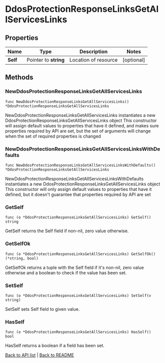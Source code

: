 # DdosProtectionResponseLinksGetAllServicesLinks

## Properties

Name | Type | Description | Notes
------------ | ------------- | ------------- | -------------
**Self** | Pointer to **string** | Location of resource | [optional] 

## Methods

### NewDdosProtectionResponseLinksGetAllServicesLinks

`func NewDdosProtectionResponseLinksGetAllServicesLinks() *DdosProtectionResponseLinksGetAllServicesLinks`

NewDdosProtectionResponseLinksGetAllServicesLinks instantiates a new DdosProtectionResponseLinksGetAllServicesLinks object
This constructor will assign default values to properties that have it defined,
and makes sure properties required by API are set, but the set of arguments
will change when the set of required properties is changed

### NewDdosProtectionResponseLinksGetAllServicesLinksWithDefaults

`func NewDdosProtectionResponseLinksGetAllServicesLinksWithDefaults() *DdosProtectionResponseLinksGetAllServicesLinks`

NewDdosProtectionResponseLinksGetAllServicesLinksWithDefaults instantiates a new DdosProtectionResponseLinksGetAllServicesLinks object
This constructor will only assign default values to properties that have it defined,
but it doesn't guarantee that properties required by API are set

### GetSelf

`func (o *DdosProtectionResponseLinksGetAllServicesLinks) GetSelf() string`

GetSelf returns the Self field if non-nil, zero value otherwise.

### GetSelfOk

`func (o *DdosProtectionResponseLinksGetAllServicesLinks) GetSelfOk() (*string, bool)`

GetSelfOk returns a tuple with the Self field if it's non-nil, zero value otherwise
and a boolean to check if the value has been set.

### SetSelf

`func (o *DdosProtectionResponseLinksGetAllServicesLinks) SetSelf(v string)`

SetSelf sets Self field to given value.

### HasSelf

`func (o *DdosProtectionResponseLinksGetAllServicesLinks) HasSelf() bool`

HasSelf returns a boolean if a field has been set.


[Back to API list](../README.md#documentation-for-api-endpoints) | [Back to README](../README.md)
